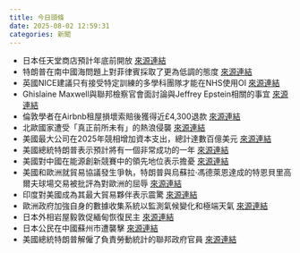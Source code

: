```yaml
---
title: 今日頭條
date: 2025-08-02 12:59:31
categories: 新聞            
---
```

- 日本任天堂商店預計年底前開放 [來源連結](https://www.japantimes.co.jp/business/2025/08/02/tech/nintendo-us-pricing-original-switch-hardware/)
- 特朗普在南中國海問題上對菲律賓採取了更為低調的態度 [來源連結](https://asiatimes.com/2025/08/trump-takes-step-back-from-philippines-in-south-china-sea/)
- 英國NICE建議只有接受特定訓練的多學科團隊才能在NHS使用OI [來源連結](https://www.theguardian.com/lifeandstyle/2025/aug/02/artificial-limbs-expert-patient-prosthetics)
- Ghislaine Maxwell與聯邦檢察官會面討論與Jeffrey Epstein相關的事宜 [來源連結](https://www.theguardian.com/us-news/2025/aug/02/ghislaine-maxwell-epstein-pardon)
- 倫敦學者在Airbnb租屋損壞索賠後獲得近£4,300退款 [來源連結](https://www.theguardian.com/technology/2025/aug/02/airbnb-guest-damage-claim-refund-photos)
- 北歐國家遭受「真正前所未有」的熱浪侵襲 [來源連結](https://www.theguardian.com/environment/2025/aug/02/nordic-countries-hit-by-truly-unprecedented-heatwave)
- 美國最大公司在2025年競相增加資本支出，總計達數百億美元 [來源連結](https://www.theguardian.com/technology/2025/aug/02/big-tech-ai-spending)
- 美國總統特朗普表示預計將有一個非常成功的一年 [來源連結](https://www.japantimes.co.jp/business/2025/08/02/economy/trump-jobs-fed/)
- 美國對中國在能源創新競賽中的領先地位表示擔憂 [來源連結](https://asiatimes.com/2025/08/us-willfully-ceding-the-energy-innovation-race-to-china/)
- 美國和歐洲就貿易協議發生爭執，特朗普與烏蘇拉·馮德萊恩達成的特恩貝里高爾夫球場交易被批評為對歐洲的屈辱 [來源連結](https://www.theguardian.com/commentisfree/2025/aug/02/us-europe-trade-deal-ursula-von-der-leyen-donald-trump)
- 印度對美國成為其最大貿易夥伴表示震驚 [來源連結](https://www.japantimes.co.jp/business/2025/08/02/india-aghast-trump/)
- 歐洲政府加強自身的數據收集系統以監測氣候變化和極端天氣 [來源連結](https://www.japantimes.co.jp/news/2025/08/02/world/europe-data-collection-us-reliance/)
- 日本外相岩屋毅敦促緬甸恢復民主 [來源連結](https://www.japantimes.co.jp/news/2025/08/02/japan/japan-myanmar-democracy/)
- 日本公民在中國蘇州市遭襲擊 [來源連結](https://www.japantimes.co.jp/news/2025/08/02/japan/crime-legal/china-japan-national-attacked-suzhou/)
- 美國總統特朗普解僱了負責勞動統計的聯邦政府官員 [來源連結](https://www.theguardian.com/us-news/2025/aug/02/trump-news-at-a-glance-credibility-of-us-economics-data-at-risk-say-experts-as-president-fires-labor-dept-official)



